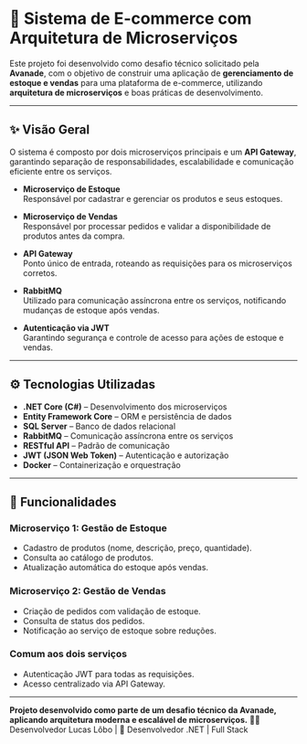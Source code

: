 # 🛒 Sistema de E-commerce com Arquitetura de Microserviços

Este projeto foi desenvolvido como desafio técnico solicitado pela **Avanade**, com o objetivo de construir uma aplicação de **gerenciamento de estoque e vendas** para uma plataforma de e-commerce, utilizando **arquitetura de microserviços** e boas práticas de desenvolvimento.

---

## ✨ Visão Geral

O sistema é composto por dois microserviços principais e um **API Gateway**, garantindo separação de responsabilidades, escalabilidade e comunicação eficiente entre os serviços.

- **Microserviço de Estoque**  
  Responsável por cadastrar e gerenciar os produtos e seus estoques.  

- **Microserviço de Vendas**  
  Responsável por processar pedidos e validar a disponibilidade de produtos antes da compra.  

- **API Gateway**  
  Ponto único de entrada, roteando as requisições para os microserviços corretos.  

- **RabbitMQ**  
  Utilizado para comunicação assíncrona entre os serviços, notificando mudanças de estoque após vendas.  

- **Autenticação via JWT**  
  Garantindo segurança e controle de acesso para ações de estoque e vendas.  

---

## ⚙️ Tecnologias Utilizadas

- **.NET Core (C#)** – Desenvolvimento dos microserviços  
- **Entity Framework Core** – ORM e persistência de dados  
- **SQL Server** – Banco de dados relacional  
- **RabbitMQ** – Comunicação assíncrona entre os serviços  
- **RESTful API** – Padrão de comunicação  
- **JWT (JSON Web Token)** – Autenticação e autorização  
- **Docker** – Containerização e orquestração  

---

## 📌 Funcionalidades

### Microserviço 1: Gestão de Estoque
- Cadastro de produtos (nome, descrição, preço, quantidade).
- Consulta ao catálogo de produtos.
- Atualização automática do estoque após vendas.

### Microserviço 2: Gestão de Vendas
- Criação de pedidos com validação de estoque.
- Consulta de status dos pedidos.
- Notificação ao serviço de estoque sobre reduções.

### Comum aos dois serviços
- Autenticação JWT para todas as requisições.
- Acesso centralizado via API Gateway.

---

**Projeto desenvolvido como parte de um desafio técnico da Avanade, aplicando arquitetura moderna e escalável de microserviços.**
👨‍💻 Desenvolvedor Lucas Lôbo | 💼 Desenvolvedor .NET | Full Stack
